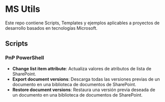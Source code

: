 # MS Utils

Este repo contiene Scripts, Templates y ejemplos aplicables a proyectos de desarrollo basados en tecnologías Microsoft.

## Scripts

### PnP PowerShell

* **Change list item attribute**: Actualiza valores de atributos de lista de SharePoint.
* **Export document versions**: Descarga todas las versiones previas de un documento en una biblioteca de documentos de SharePoint.
* **Restore document versions**: Restaura una versión previa deseada de un documento en una biblioteca de documentos de SharePoint.
